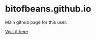# bitofbeans.github.io 
Main github page for this user.

[Visit it here](https://bitofbeans.github.io/)
